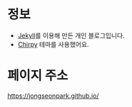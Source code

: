 # 정보 

 * [Jekyll](https://jekyllrb.com/)를 이용해 만든 개인 블로그입니다.
 * [Chirpy](https://github.com/cotes2020/jekyll-theme-chirpy/) 테마를 사용했어요.

# 페이지 주소
https://jongseonpark.github.io/